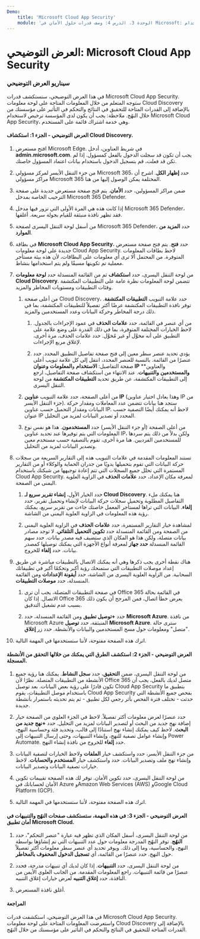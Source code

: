 ```yaml
---
Demo:
    title: 'Microsoft Cloud App Security'
    module: 'الوحدة 3، الدرس 4: وصف قدرات حلول الأمان في Microsoft: وصف الحماية من التهديدات باستخدام Microsoft 365 Defender'
---
```



# العرض التوضيحي: Microsoft Cloud App Security

### سيناريو العرض التوضيحي
في هذا العرض التوضيحي، ستستكشف قدرات Microsoft Cloud App Security.  ستوجه المتعلم من خلال المعلومات المتاحة على لوحة معلومات Cloud Discovery بالإضافة إلى القدرات المتاحة للتحقيق في النتائج والتحكم في التأثير على مؤسستك من خلال النهُج.  ملاحظة:  يجب أن يكون لدى المؤسسة ترخيص لاستخدام Microsoft Cloud App Security، وهي خدمة اشتراك قائمة على المستخدم.  

#### العرض التوضيحي - الجزء 1: استكشاف Cloud Discovery.

1. افتح مستعرض Microsoft Edge. في شريط العناوين، أدخل **admin.microsoft.com**.  يجب أن تكون قد سجلت الدخول بالفعل كمسؤول.  إذا لم تكن قد فعلت، قم بتسجيل الدخول باستخدام بيانات اعتماد المسؤول خاصتك.

1. من جزء التنقل الأيسر لمركز مسؤولي Microsoft 365، حدد **إظهار الكل**.  اشرح أن مراكز مسؤولي Microsoft 365 المختلفة يمكن الوصول إليها من هنا.

1. ضمن مراكز المسؤولين، حدد **الأمان**.  يتم فتح صفحة مستعرض جديدة على صفحة الترحيب الخاصة بمدخل Microsoft 365 Defender.  

1. إذا كانت هذه هي المرة الأولى التي تزور فيها مدخل Microsoft 365 Defender، فقد تظهر نافذة منبثقة للقيام بجولة سريعة.  أغلقها.

1. من أسفل لوحة التنقل اليسرى لصفحة Microsoft 365 Defender، حدد **المزيد من الموارد**.

1. في بطاقة **Microsoft Cloud App Security**، حدد **فتح**.  يتم فتح صفحة مستعرض جديدة على لوحة معلومات Cloud App Security.  لاحظ بطاقات المعلومات المتوفرة.  من المحتمل ألا ترى أي معلومات على البطاقات، لأن هذه بيئة مستأجر معملية تم تكوينها مسبقًا ولم يتم استخدامها بنشاط.  

1. من لوحة التنقل اليسرى، حدد **استكشاف** ثم من القائمة المنسدلة حدد **لوحة معلومات Cloud Discovery**.  تتضمن لوحة المعلومات نظرة عامة على التطبيقات المكتشفة وفئات التطبيقات ومستويات المخاطر والمزيد.  

    1. من أعلى صفحة Cloud Discovery، حدد علامة التبويب **التطبيقات المكتشفة**.  توفر نافذة التطبيقات المكتشفة عرضًا أكثر تفصيلاً للتطبيقات المكتشفة، بما في ذلك درجة المخاطر وحركة البيانات وعدد المستخدمين والمزيد.

        1. من أي عنصر في القائمة، حدد **علامات الحذف** في عمود الإجراءات بالجدول.  لاحظ الخيارات المختلفة المتوفرة، بما في ذلك القدرة على وضع علامة على التطبيق على أنه مخوَّل أو غير مُخوَّل.  حدد علامات الحذف، مرة أخرى، لإغلاق مربع الإجراءات.

        1. يؤدي تحديد عنصر سطر معين إلى فتح صفحة تفاصيل التطبيق المحدد.  حدد عنصرًا من القائمة.  بالنسبة للعنصر المحدد، انتقل إلى كل علامة تبويب أعلى صفحة التفاصيل:  **الاستخدام** و**المعلومات** **وعنوان IP** والعناوين** **والمستخدمين** **والتنبيهات**. عند الانتهاء من استكشاف صفحة التفاصيل، ارجع إلى التطبيقات المكتشفة، عن طريق تحديد **التطبيقات المكتشفة** من لوحة التنقل اليسرى.

    1. من أعلى الصفحة، حدد علامة التبويب **عناوين IP** (وهذا يعادل اختيار عناوين IP من جزء التنقل الأيسر).  ستجد هنا بيانات تتضمن عدد المعاملات ومقدار حركة البيانات ومقدار التحميل حسب عناوين IP.  لاحظ أنه يمكنك أيضًا التصفية حسب عنوان IP المحدد أو تصدير البيانات لمزيد من التحليل.

    1. من أعلى الصفحة (أو جزء التنقل الأيسر) حدد **المستخدمون**.  هذا هو نفس نوع المعلومات التي يتم توفيرها عند تحديد عناوين IP، ولكن بدلاً من ذلك يتم سردها للمستخدمين الفرديين.  هنا مرة أخرى، تقوم بالتصفية حسب مستخدم معين وتصدير البيانات لمزيد من التحليل.

1. تستند المعلومات المقدمة في علامات التبويب هذه إلى التقارير السريعة من سجلات حركة البيانات التي تقوم بتحميلها يدويًا من جدران الحماية والوكلاء أو من التقارير المستمرة التي تحلل جميع السجلات التي تتم إعادة توجيهها من شبكتك باستخدام Cloud App Security.  لمعرفة مكان الإعداد، حدد **علامات الحذف** في الزاوية العلوية اليمنى من الصفحة.

    1. حدد الخيار الأول، **إنشاء تقرير سريع لـ Cloud Discovery**. هنا يمكنك ملء التفاصيل المطلوبة وتحميل سجلات حركة البيانات لإنشاء وتحميل تقرير.  حدد **إلغاء**.  البيانات التي تراها لمستأجر المعمل خاصتك جاءت من تقرير سريع، يمكنك رؤية هذه المعلومات في الزاوية العلوية اليمنى من الشاشة.

    1. لمشاهدة خيار التقارير المستمرة، حدد **علامات الحذف** في الزاوية العلوية اليمنى من الصفحة ومن القائمة المنسدلة حدد **تكوين التحميل التلقائي**.  لا توجد مصادر بيانات متصلة، ولكن هذا هو المكان الذي ستضيف فيه مصدر بيانات. حدد سهم القائمة المنسدلة **حدد جهاز** لمعرفة أنواع الأجهزة التي يمكنك توصيلها كمصدر بيانات.  حدد **إلغاء** للخروج.

1. هناك نقطة أخرى يجب ذكرها وهي أنه يمكنك الاتصال بالتطبيقات مباشرة عن طريق إعداد موصلات التطبيقات التي ستمنحك رؤية أكبر وتحكمًا أكبر في تطبيقاتك السحابية. من الزاوية العلوية اليسرى من الشاشة، حدد **أيقونة الإعدادات** ومن القائمة المنسدلة، حدد **موصلات التطبيقات**.  

    1. في صفحة التطبيقات المتصلة، يجب أن ترى Office 365 في القائمة بحالة الاتصال.  إذا كان Office 365 يعرض خطأ اتصال، فمن المرجح أن يكون ذلك بسبب عدم تشغيل التدقيق.

    1. حدد **+توصيل تطبيق** ومن القائمة المنسدلة، حدد **Microsoft Azure**.  من نافذة Microsoft Azure المنبثقة، حدد **توصيل Microsoft Azure**.  سترى حالة "متصل" ومعلومات حول مسح المستخدمين والبيانات والأنشطة.  حدد زر **إغلاق**.

1. اترك هذه الصفحة مفتوحة، لأننا ستستخدمها في المهمة التالية.

#### العرض التوضيحي - الجزء 2: استكشف الطرق التي يمكنك من خلالها التحقق من الأنشطة المسجلة.

1. من لوحة التنقل اليسرى، ضمن **التحقيق**، حدد **سجل النشاط**.  يمكنك هنا رؤية جميع الأنشطة من التطبيقات المتصلة.   نظرًا لأن Office 365 متصل لديك بالفعل، يجب أن تكون قادرًا على رؤية بعض البيانات. بعد توصيل Cloud App Security بتطبيق ما باستخدام موصل التطبيقات، يقوم Cloud App Security بفحص جميع الأنشطة التي حدثت - تختلف فترة الفحص بأثر رجعي لكل تطبيق - ثم يتم تحديثه باستمرار بأنشطة جديدة.  

1. حدد عنصرًا لعرض معلومات أكثر تفصيلاً. لاحظ في الجزء العلوي من الصفحة خيار إضافة نهج جديد من البحث أو لتصدير البيانات لمزيد من التحليل.  حدد **+نهج جديد من البحث**.  لاحظ كيف يمكنك إنشاء نهج استنادًا إلى قالب، وتحديد فئة وحساسية النهج، وإنشاء عوامل تصفية للنهج، وإنشاء التنبيهات، وحتى إرسال التنبيهات إلى Power Automate.  حدد **إلغاء** للخروج من نافذة إنشاء النهج.

1. من جزء التنقل الأيسر، حدد واستكشف خيار **الملفات** ولاحظ الخيارات لتصفية البيانات وإنشاء نهج ملف وتصدير البيانات.  حدد واستكشف خيار **المستخدم والحسابات**.  لاحظ خيارات تصفية البيانات وتصدير البيانات.

1. من لوحة التنقل اليسرى، حدد تكوين الأمان. توفر لك هذه الصفحة تقييمات تكوين الأمان لحساباتك في Azure وAmazon Web Services (AWS) وGoogle Cloud Platform (GCP).

1. اترك هذه الصفحة مفتوحة، لأننا ستستخدمها في المهمة التالية.


#### العرض التوضيحي - الجزء 3: في هذه المهمة، ستستكشف صفحات النهُج والتنبيهات في أمان تطبيق Microsoft Cloud.

1. من لوحة التنقل اليسرى، أسفل المكان الذي تظهر فيه عبارة "عنصر التحكم"، حدد **النهُج**.  توفر النهُج المدرجة معلومات حول عدد التنبيهات التي تم إنشاؤها بواسطة النهج، والحساسية، وما إلى ذلك. ويوفر تحديد أي عنصر سطر معلومات أكثر تفصيلاً حول النهج. حدد عنصرًا من القائمة، أي **تسجيل الدخول المحفوف بالمخاطر**.  

1. من لوحة التنقل اليسرى، حدد **التنبيهات**.  إذا كان لديك أي تنبيهات مدرجة، فحدد عنصرًا من قائمة التنبيهات. راجع المعلومات المقدمة.  من الجانب العلوي الأيمن من النافذة، حدد **إغلاق التنبيه** لعرض خيارات إغلاق التنبيه.  

1. أغلق نافذة المستعرض.

#### المراجعة
في هذا العرض التوضيحي، استكشفت قدرات Microsoft Cloud App Security.  واستعرضت المعلومات المتاحة على لوحة معلومات Cloud Discovery بالإضافة إلى القدرات المتاحة للتحقيق في النتائج والتحكم في التأثير على مؤسستك من خلال النهُج.
